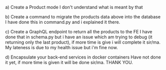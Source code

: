 a) Create a Product mode
I don't understand what is meant by that


b) Create a command to migrate the products data above into the database
I have done this in command.py and i explained it there.

c) Create a GraphQL endpoint to return all the products to the FE 
I have done that in schema.py but i have an issue which am trying to debug (it returning only the last product), if more time is give i will complete it sir/ma. My lateness is due to my health issue but i'm fine now.

d) Encapsulate your back-end services in docker containers
Have not done it yet, if more time is given it will be done sir/ma. THANK YOU.
